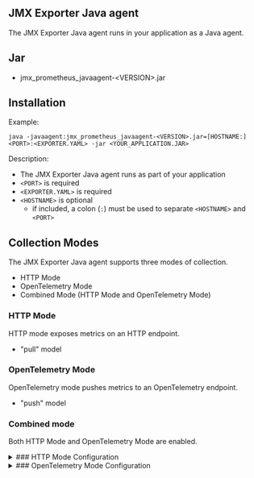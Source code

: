 JMX Exporter Java agent
---

The JMX Exporter Java agent runs in your application as a Java agent.

## Jar

- jmx_prometheus_javaagent-\<VERSION>.jar

## Installation

Example:

```shell
java -javaagent:jmx_prometheus_javaagent-<VERSION>.jar=[HOSTNAME:]<PORT>:<EXPORTER.YAML> -jar <YOUR_APPLICATION.JAR>
```

Description:

- The JMX Exporter Java agent runs as part of your application
- `<PORT>` is required
- `<EXPORTER.YAML>` is required
- `<HOSTNAME>` is optional
  - if included, a colon (`:`) must be used to separate `<HOSTNAME>` and `<PORT>`

## Collection Modes

The JMX Exporter Java agent supports three modes of collection.

- HTTP Mode
- OpenTelemetry Mode
- Combined Mode (HTTP Mode and OpenTelemetry Mode)

### HTTP Mode

HTTP mode exposes metrics on an HTTP endpoint.

- "pull" model

### OpenTelemetry Mode

OpenTelemetry mode pushes metrics to an OpenTelemetry endpoint.

- "push" model

### Combined mode

Both HTTP Mode and OpenTelemetry Mode are enabled.

<details>
<summary>### HTTP Mode Configuration</summary>

HTTP Mode Configuration TBD

</details>

<details>
<summary>### OpenTelemetry Mode Configuration</summary>

OpenTelemetry Mode Configuration TBD

</details>

